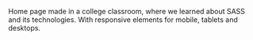 Home page made in a college classroom, where we learned about SASS and its technologies. With responsive elements for mobile, tablets and desktops.
